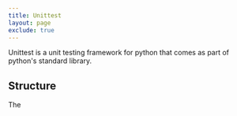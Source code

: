 ```yaml
---
title: Unittest
layout: page
exclude: true
---
```


Unittest is a unit testing framework for python that comes as part of python's standard library.

## Structure
The 
<!--stackedit_data:
eyJoaXN0b3J5IjpbMTIwNDg2NDgwM119
-->